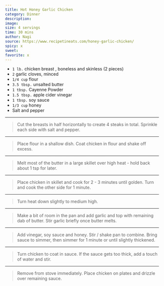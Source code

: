 ```yaml
---
title: Hot Honey Garlic Chicken
category: Dinner
description:
image: 
size: 4 servings
time: 30 mins
author: Nagi
source: https://www.recipetineats.com/honey-garlic-chicken/
spicy: x
sweet: 
favorite: x
---
```


* `1 lb.` chicken breast , boneless and skinless (2 pieces)
* `2` garlic cloves, minced
* `1/4 cup` flour
* `3.5 tbsp.` unsalted butter
* `1 tbsp.` Cayenne Powder
* `1.5 tbsp.` apple cider vinegar
* `1 tbsp.` soy sauce
* `1/3 cup` honey
* Salt and pepper



---

> Cut the breasts in half horizontally to create 4 steaks in total. Sprinkle each side with salt and pepper.

---

> Place flour in a shallow dish. Coat chicken in flour and shake off excess.

---

> Melt most of the butter in a large skillet over high heat - hold back about 1 tsp for later.

---

> Place chicken in skillet and cook for 2 - 3 minutes until golden. Turn and cook the other side for 1 minute.

---

> Turn heat down slightly to medium high.

---

> Make a bit of room in the pan and add garlic and top with remaining dab of butter. Stir garlic briefly once butter melts.

---

> Add vinegar, soy sauce and honey. Stir / shake pan to combine. Bring sauce to simmer, then simmer for 1 minute or until slightly thickened.

---

> Turn chicken to coat in sauce. If the sauce gets too thick, add a touch of water and stir.

---

> Remove from stove immediately. Place chicken on plates and drizzle over remaining sauce.
